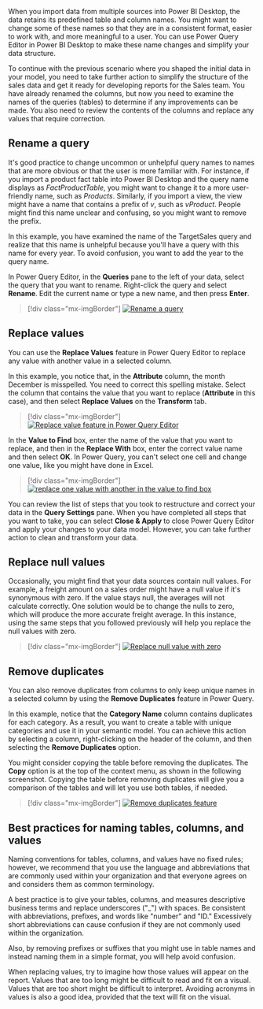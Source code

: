 When you import data from multiple sources into Power BI
Desktop, the data retains its predefined table and column names. You might want to change some of these names so that they are in a consistent format, easier to work with, and more meaningful to a user. You can use Power Query Editor in Power BI Desktop to make these name changes and simplify your data structure. 

To continue with the previous scenario where you shaped the
initial data in your model, you need to take further action to simplify
the structure of the sales data and get it ready for developing reports
for the Sales team. You have already renamed the columns, but now you
need to examine the names of the queries (tables) to determine if any
improvements can be made. You also need to review the contents of the
columns and replace any values that require correction. 

## Rename a query 

It's good practice to change uncommon or unhelpful query names to names
that are more obvious or that the user is more familiar
with. For instance, if you import a product fact table into Power BI
Desktop and the query name displays as *FactProductTable*, you might
want to change it to a more user-friendly name, such as *Products*.
Similarly, if you import a view, the view might have a name that
contains a prefix of *v*, such as *vProduct*. People might find this
name unclear and confusing, so you might want to remove the prefix. 

In this example, you have examined the name of
the TargetSales query and realize that this name is unhelpful because
you'll have a query with this name for every year. To avoid confusion,
you want to add the year to the query name. 

In Power Query Editor, in the **Queries** pane to the left of your data,
select the query that you want to rename. Right-click the query and
select **Rename**. Edit the current name or type a new
name, and then press **Enter**.

> [!div class="mx-imgBorder"]
> [![Rename a query](../media/03-rename-query-ssm.png)](../media/03-rename-query-ssm.png#lightbox)

## Replace values

You can use the **Replace Values** feature in Power Query Editor to
replace any value with another value in a selected column. 

In this example, you notice that, in the **Attribute** column, the month
December is misspelled. You need to correct this spelling
mistake. Select the column that contains the value that you want to
replace (**Attribute** in this case), and then select **Replace
Values** on the **Transform** tab. 

> [!div class="mx-imgBorder"]
> [![Replace value feature in Power Query Editor](../media/03-replace-value-ssm.png)](../media/03-replace-value-ssm.png#lightbox)

In the **Value to Find** box, enter the name of the value that you want
to replace, and then in the **Replace With** box, enter the correct
value name and then select **OK**. In Power Query, you can't select one
cell and change one value, like you might have done in Excel.

> [!div class="mx-imgBorder"]
> [![replace one value with another in the value to find box](../media/03-value-find-ssm.png)](../media/03-value-find-ssm.png#lightbox)

You can review the list of steps that you took to restructure and
correct your data in the **Query Settings** pane. When you have
completed all steps that you want to take, you can select **Close &
Apply** to close Power Query Editor and apply your changes to your data
model. However, you can take further action to clean and transform your
data.

## Replace null values

Occasionally, you might find that your data sources contain null values. For example, a freight amount on a sales order might have a null value if it's synonymous with zero. If the value stays null, the averages will not calculate correctly. One solution would be to change the nulls to zero, which will produce the more accurate freight average. In this instance, using the same steps that you followed previously will help you replace the null values with zero. 

> [!div class="mx-imgBorder"]
> [![Replace null value with zero](../media/03-replace-null-zero-ss.png)](../media/03-replace-null-zero-ss.png#lightbox)

## Remove duplicates 

You can also remove duplicates from columns to only keep unique names in
a selected column by using the **Remove Duplicates** feature in Power
Query. 

In this example, notice that the **Category Name** column contains
duplicates for each category. As a result, you want to create a table
with unique categories and use it in your semantic model. You can achieve
this action by selecting a column, right-clicking on the header of the
column, and then selecting the **Remove Duplicates** option. 

You might consider copying the table before removing the duplicates. The
**Copy** option is at the top of the context menu, as shown in the
following screenshot. Copying the table before removing duplicates will
give you a comparison of the tables and will let you use both tables, if
needed.

> [!div class="mx-imgBorder"]
> [![Remove duplicates feature](../media/03-remove-duplicates-ssm.png)](../media/03-remove-duplicates-ssm.png#lightbox)

## Best practices for naming tables, columns, and values

Naming conventions for tables, columns, and values have no fixed rules;
however, we recommend that you use the language and abbreviations that
are commonly used within your organization and that everyone agrees on
and considers them as common terminology. 

A best practice is to give your tables, columns, and measures
descriptive business terms and replace underscores ("_") with spaces.
Be consistent with abbreviations, prefixes, and words like "number" and
"ID." Excessively short abbreviations can cause confusion if they are
not commonly used within the organization. 

Also, by removing prefixes or suffixes that you might use in table names
and instead naming them in a simple format, you will help avoid
confusion.

When replacing values, try to imagine how those values will appear on
the report. Values that are too long might be difficult to read and fit
on a visual. Values that are too short might be difficult to interpret.
Avoiding acronyms in values is also a good idea, provided that the text
will fit on the visual.

